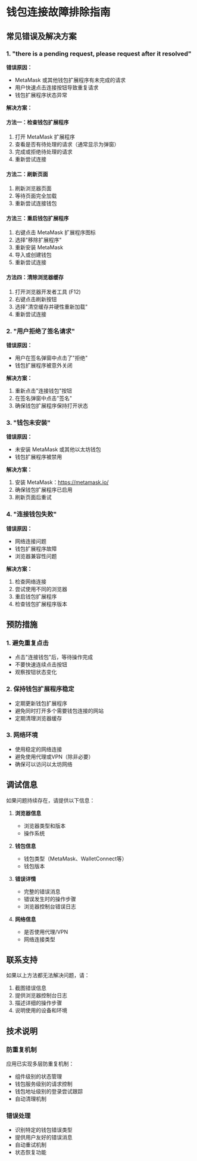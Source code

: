# 钱包连接故障排除指南

## 常见错误及解决方案

### 1. "there is a pending request, please request after it resolved"

**错误原因：**
- MetaMask 或其他钱包扩展程序有未完成的请求
- 用户快速点击连接按钮导致重复请求
- 钱包扩展程序状态异常

**解决方案：**

#### 方法一：检查钱包扩展程序
1. 打开 MetaMask 扩展程序
2. 查看是否有待处理的请求（通常显示为弹窗）
3. 完成或拒绝待处理的请求
4. 重新尝试连接

#### 方法二：刷新页面
1. 刷新浏览器页面
2. 等待页面完全加载
3. 重新尝试连接钱包

#### 方法三：重启钱包扩展程序
1. 右键点击 MetaMask 扩展程序图标
2. 选择"移除扩展程序"
3. 重新安装 MetaMask
4. 导入或创建钱包
5. 重新尝试连接

#### 方法四：清除浏览器缓存
1. 打开浏览器开发者工具 (F12)
2. 右键点击刷新按钮
3. 选择"清空缓存并硬性重新加载"
4. 重新尝试连接

### 2. "用户拒绝了签名请求"

**错误原因：**
- 用户在签名弹窗中点击了"拒绝"
- 钱包扩展程序被意外关闭

**解决方案：**
1. 重新点击"连接钱包"按钮
2. 在签名弹窗中点击"签名"
3. 确保钱包扩展程序保持打开状态

### 3. "钱包未安装"

**错误原因：**
- 未安装 MetaMask 或其他以太坊钱包
- 钱包扩展程序被禁用

**解决方案：**
1. 安装 MetaMask：https://metamask.io/
2. 确保钱包扩展程序已启用
3. 刷新页面后重试

### 4. "连接钱包失败"

**错误原因：**
- 网络连接问题
- 钱包扩展程序故障
- 浏览器兼容性问题

**解决方案：**
1. 检查网络连接
2. 尝试使用不同的浏览器
3. 重启钱包扩展程序
4. 检查钱包扩展程序版本

## 预防措施

### 1. 避免重复点击
- 点击"连接钱包"后，等待操作完成
- 不要快速连续点击按钮
- 观察按钮状态变化

### 2. 保持钱包扩展程序稳定
- 定期更新钱包扩展程序
- 避免同时打开多个需要钱包连接的网站
- 定期清理浏览器缓存

### 3. 网络环境
- 使用稳定的网络连接
- 避免使用代理或VPN（除非必要）
- 确保可以访问以太坊网络

## 调试信息

如果问题持续存在，请提供以下信息：

1. **浏览器信息**
   - 浏览器类型和版本
   - 操作系统

2. **钱包信息**
   - 钱包类型（MetaMask、WalletConnect等）
   - 钱包版本

3. **错误详情**
   - 完整的错误消息
   - 错误发生时的操作步骤
   - 浏览器控制台错误日志

4. **网络信息**
   - 是否使用代理/VPN
   - 网络连接类型

## 联系支持

如果以上方法都无法解决问题，请：

1. 截图错误信息
2. 提供浏览器控制台日志
3. 描述详细的操作步骤
4. 说明使用的设备和环境

## 技术说明

### 防重复机制
应用已实现多层防重复机制：
- 组件级别的状态管理
- 钱包服务级别的请求控制
- 钱包地址级别的登录尝试跟踪
- 自动清理机制

### 错误处理
- 识别特定的钱包错误类型
- 提供用户友好的错误消息
- 自动重试机制
- 状态恢复功能 